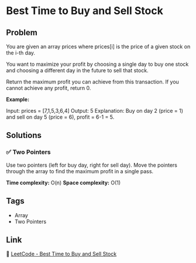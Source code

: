 # Best Time to Buy and Sell Stock

## Problem

You are given an array prices where prices[i] is the price of a given stock on the i-th day.

You want to maximize your profit by choosing a single day to buy one stock and choosing a different day in the future to sell that stock.

Return the maximum profit you can achieve from this transaction. If you cannot achieve any profit, return 0.

**Example:**

Input: prices = [7,1,5,3,6,4]
Output: 5
Explanation: Buy on day 2 (price = 1) and sell on day 5 (price = 6), profit = 6-1 = 5.

## Solutions

### ✅ Two Pointers 
Use two pointers (left for buy day, right for sell day).
Move the pointers through the array to find the maximum profit in a single pass.

**Time complexity:** O(n)
**Space complexity:** O(1)

## Tags

- Array
- Two Pointers

## Link

🔗 [LeetCode - Best Time to Buy and Sell Stock](https://leetcode.com/problems/best-time-to-buy-and-sell-stock/)
